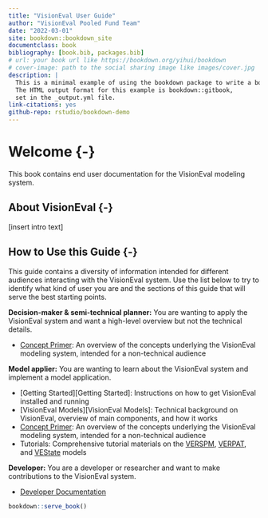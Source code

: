 ```yaml
--- 
title: "VisionEval User Guide"
author: "VisionEval Pooled Fund Team"
date: "2022-03-01"
site: bookdown::bookdown_site
documentclass: book
bibliography: [book.bib, packages.bib]
# url: your book url like https://bookdown.org/yihui/bookdown
# cover-image: path to the social sharing image like images/cover.jpg
description: |
  This is a minimal example of using the bookdown package to write a book.
  The HTML output format for this example is bookdown::gitbook,
  set in the _output.yml file.
link-citations: yes
github-repo: rstudio/bookdown-demo
---
```


# Welcome {-}

This book contains end user documentation for the VisionEval modeling system.

## About VisionEval {-}

[insert intro text]

## How to Use this Guide {-}

This guide contains a diversity of information intended for different audiences interacting with the VisionEval system. Use the list below to try to identify what kind of user you are and the sections of this guide that will serve the best starting points.

**Decision-maker & semi-technical planner:** You are wanting to apply the VisionEval system and want a high-level overview but not the technical details.

- [Concept Primer](#intro): An overview of the concepts underlying the VisionEval modeling system, intended for a non-technical audience

**Model applier:** You are wanting to learn about the VisionEval system and implement a model application.

- [Getting Started][Getting Started]: Instructions on how to get VisionEval installed and running
- [VisionEval Models][VisionEval Models]: Technical background on VisionEval, overview of main components, and how it works
- [Concept Primer](#intro): An overview of the concepts underlying the VisionEval modeling system, intended for a non-technical audience
- Tutorials: Comprehensive tutorial materials on the [VERSPM](#verspm), [VERPAT](#verpat), and [VEState](#vestate) models

**Developer:** You are a developer or researcher and want to make contributions to the VisionEval system.

- [Developer Documentation](#developer)


```r
bookdown::serve_book()
```



